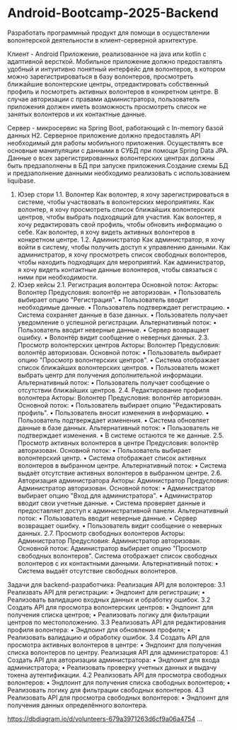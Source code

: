 # Android-Bootcamp-2025-Backend

Разработать программный продукт для помощи в осуществлении волонтерской деятельности в клиент-серверной архитектуре.

Клиент - Android Приложение, реализованное на java или kotlin с адаптивной версткой.
Мобильное приложение должно предоставлять удобный и интуитивно понятный интерфейс для волонтеров, в котором можно зарегистрироваться в базу волонтеров, просмотреть ближайшие волонтерские центры, отредактировать собственный профиль и посмотреть активных волонтеров в конкретном центре. В случае авторизации с правами администратора, пользователь приложения должен иметь возможность просмотреть список не занятых волонтеров и их контактные данные.

Сервер - микросервис на Spring Boot, работающий с In-memory базой данных H2.
Серверное приложение должно предоставлять API необходимый для работы мобильного приложения. Осуществлять все основные манипуляции с данными в СУБД при помощи Spring Data JPA. Данные о всех зарегистрированных волонтерских центрах должны быть предзаполнены в БД при запуске приложения.Создание схемы БД и предзаполнение данными необходимо реализовать с использованием liquibase.

1. Юзер стори
1.1. Волонтер
Как волонтер, я хочу зарегистрироваться в системе, чтобы участвовать в волонтерских мероприятиях.
Как волонтер, я хочу просмотреть список ближайших волонтерских центров, чтобы выбрать подходящий для участия.
Как волонтер, я хочу редактировать свой профиль, чтобы обновить информацию о себе.
Как волонтер, я хочу видеть активных волонтеров в конкретном центре.
1.2. Администратор
Как администратор, я хочу войти в систему, чтобы получить доступ к управлению данными.
Как администратор, я хочу просмотреть список свободных волонтеров, чтобы находить подходящих для мероприятий.
Как администратор, я хочу видеть контактные данные волонтеров, чтобы связаться с ними при необходимости.
2. Юзер кейсы
2.1. Регистрация волонтера
Основной поток:
Акторы: Волонтер
Предусловия: волонтёр не авторизован.
•	Пользователь выбирает опцию "Регистрация".
•	Пользователь вводит необходимые данные.
•	Пользователь подтверждает регистрацию.
•	Система сохраняет данные в базе данных.
•	Пользователь получает уведомление о успешной регистрации.
Альтернативный поток:
•	Пользователь вводит неверные данные.
•	Сервер возвращает ошибку.
•	Волонтёр видит сообщение о неверных данных.
2.3. Просмотр волонтерских центров
Акторы: Волонтер
Предусловия: волонтёр авторизован.
Основной поток:
•	Пользователь выбирает опцию "Просмотр волонтерских центров".
•	Система отображает список ближайших волонтерских центров.
•	Пользователь может выбрать центр для получения дополнительной информации.
Альтернативный поток:
•	Пользователь получает сообщение о отсутствии ближайших центров.
2.4. Редактирование профиля волонтера
Акторы: Волонтер
Предусловия: волонтёр авторизован.
Основной поток:
•	Пользователь выбирает опцию "Редактировать профиль".
•	Пользователь вносит изменения в информацию.
•	Пользователь подтверждает изменения.
•	Система обновляет данные в базе данных.
Альтернативный поток:
•	Пользователь не подтверждает изменения.
•	В системе остаются те же данные.
2.5. Просмотр активных волонтеров в центре
Предусловия: волонтёр авторизован.
Основной поток:
•	Пользователь выбирает волонтерский центр.
•	Система отображает список активных волонтеров в выбранном центре.
Альтернативный поток:
•	Система выдаёт отсутствие активных волонтеров в выбранном центре.
2.6. Авторизация администратора
Акторы: Администратор
Предусловия: Администратор авторизован.
Основной поток:
•	Администратор выбирает опцию "Вход для администратора".
•	Администратор вводит свои учетные данные.
•	Система проверяет данные и предоставляет доступ к административной панели.
Альтернативный поток:
•	Пользователь вводит неверные данные.
•	Сервер возвращает ошибку.
•	Пользователь видит сообщение о неверных данных.
2.7. Просмотр свободных волонтеров
Акторы: Администратор
Предусловия: Администратор авторизован.
Основной поток:
Администратор выбирает опцию "Просмотр свободных волонтеров".
Система отображает список свободных волонтеров с их контактными данными.
Альтернативный поток:
•	Система выдаёт отсутствие свободных волонтеров.

Задачи для backend-разработчика:
Реализация API для волонтеров:
3.1 Реализвать API для регистрации:
•   Эндпоинт для регистрации;
•   Реализовать валидацию входных данных и обработку ошибок.
3.2 Создать API для просмотра волонтерских центров:
•   Эндпоинт для получения списка центров;
•   Реализовать логику для фильтрации центров по местоположению.
3.3 Реализовать API для редактирования профиля волонтера:
•   Эндпоинт для обновления профиля;
•   Реализовать валидацию и обработку ошибок.
3.4 Создать API для просмотра активных волонтеров в центре:
•   Эндпоинт для получения списка волонтеров по центру.
Реализация API для администраторов:
4.1 Создать API для авторизации администратора:
•   Эндпоинт для входа администратора;
•   Реализовать проверку учетных данных и выдачу токена аутентификации.
4.2 Реализовать API для просмотра свободных волонтеров:
•   Эндпоинт для получения списка свободных волонтеров;
•   Реализовать логику для фильтрации свободных волонтеров.
4.3 Реализовать API для просмотра свободных волонтеров:
•   Эндпоинт для получения данных определённого волонтера.

https://dbdiagram.io/d/volunteers-679a3971263d6cf9a06a4754
...